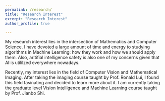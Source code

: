 ```yaml
---
permalink: /research/
title: "Research Interest"
excerpt: "Research Interest"
author_profile: true

---
```


My research interest lies in the intersection of Mathematics and Computer Science. I have devoted a large amount of time and energy
to studying algorithms in Machine Learning: how they work and how we should apply them. Also, aritifial intelligence safety is also one of my concerns given that AI is utililzed everywhere nowadays.

Recently, my interest lies in the field of Computer Vision and Mathematical Imaging. After taking the imaging course taught by
Prof. Ronald Lui, I found this field fasinating and decided to learn more about it. I am currently taking the graduate level
Vision Intelligence and Machine Learning course taught by Prof. Jianbo Shi.
